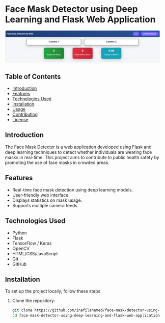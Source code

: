 # Face Mask Detector using Deep Learning and Flask Web Application

![Face Mask Detector](web.png)

## Table of Contents
- [Introduction](#introduction)
- [Features](#features)
- [Technologies Used](#technologies-used)
- [Installation](#installation)
- [Usage](#usage)
- [Contributing](#contributing)
- [License](#license)

## Introduction
The Face Mask Detector is a web application developed using Flask and deep learning techniques to detect whether individuals are wearing face masks in real-time. This project aims to contribute to public health safety by promoting the use of face masks in crowded areas.

## Features
- Real-time face mask detection using deep learning models.
- User-friendly web interface.
- Displays statistics on mask usage.
- Supports multiple camera feeds.

## Technologies Used
- Python
- Flask
- TensorFlow / Keras
- OpenCV
- HTML/CSS/JavaScript
- Git
- GitHub

## Installation
To set up the project locally, follow these steps:

1. Clone the repository:
   ```bash
   git clone https://github.com/inafilahamed/face-mask-detector-using-deep-learning-and-flask-web-application.git
   cd face-mask-detector-using-deep-learning-and-flask-web-application
